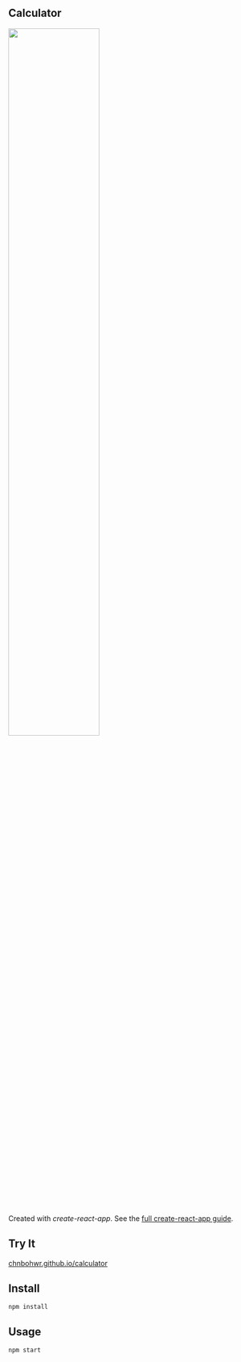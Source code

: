 Calculator
---
<img src="Logotype primary.png" width="60%" height="60%" />

Created with *create-react-app*. See the [full create-react-app guide](https://github.com/facebookincubator/create-react-app/blob/master/packages/react-scripts/template/README.md).



Try It
---

[chnbohwr.github.io/calculator](https://chnbohwr.github.io/calculator/)



Install
---

`npm install`



Usage
---

`npm start`
